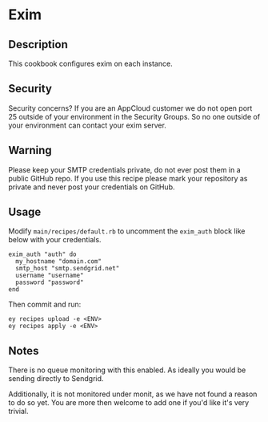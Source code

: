 # Exim

## Description

This cookbook configures exim on each instance.  

## Security

Security concerns? If you are an AppCloud customer we do not open port 25 outside of your environment in the Security Groups. So no one outside of your environment can contact your exim server.

## Warning

Please keep your SMTP credentials private, do not ever post them in a public GitHub repo. If you use this recipe please mark your repository as private and never post your credentials on GitHub.

## Usage

Modify `main/recipes/default.rb` to uncomment the `exim_auth` block like below with your credentials.

    exim_auth "auth" do
      my_hostname "domain.com"
      smtp_host "smtp.sendgrid.net"
      username "username"
      password "password"
    end

Then commit and run:

    ey recipes upload -e <ENV> 
    ey recipes apply -e <ENV>

## Notes

There is no queue monitoring with this enabled. As ideally you would be sending directly to Sendgrid.  

Additionally, it is not monitored under monit, as we have not found a reason to do so yet. You are more then welcome to add one if you'd like it's very trivial.
